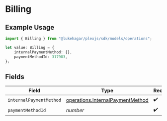 # Billing

## Example Usage

```typescript
import { Billing } from "@lukehagar/plexjs/sdk/models/operations";

let value: Billing = {
    internalPaymentMethod: {},
    paymentMethodId: 317983,
};
```

## Fields

| Field                                                                                       | Type                                                                                        | Required                                                                                    | Description                                                                                 |
| ------------------------------------------------------------------------------------------- | ------------------------------------------------------------------------------------------- | ------------------------------------------------------------------------------------------- | ------------------------------------------------------------------------------------------- |
| `internalPaymentMethod`                                                                     | [operations.InternalPaymentMethod](../../../sdk/models/operations/internalpaymentmethod.md) | :heavy_check_mark:                                                                          | N/A                                                                                         |
| `paymentMethodId`                                                                           | *number*                                                                                    | :heavy_check_mark:                                                                          | N/A                                                                                         |